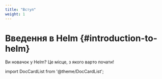 ```yaml
---
title: "Вступ"
weight: 1
---
```


# Введення в Helm {#introduction-to-helm}

Ви новачок у Helm? Це місце, з якого варто почати!

import DocCardList from '@theme/DocCardList';

<DocCardList />